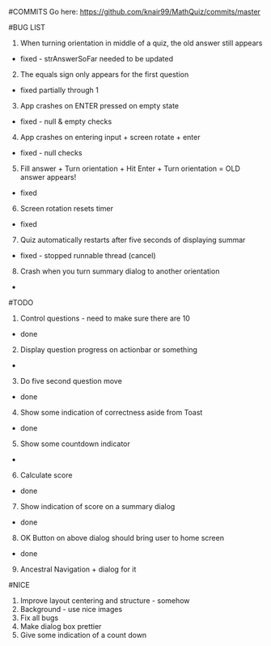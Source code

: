 
#COMMITS
Go here: https://github.com/knair99/MathQuiz/commits/master

#BUG LIST
1. When turning orientation in middle of a quiz, the old answer still appears
  - fixed - strAnswerSoFar needed to be updated

2. The equals sign only appears for the first question
  - fixed partially through 1

3. App crashes on ENTER pressed on empty state
  - fixed - null & empty checks

4. App crashes on entering input + screen rotate + enter 
  - fixed - null checks

5. Fill answer + Turn orientation + Hit Enter + Turn orientation = OLD answer appears!
  - fixed

6. Screen rotation resets timer
  - fixed

7. Quiz automatically restarts after five seconds of displaying summar
  - fixed - stopped runnable thread (cancel)

8. Crash when you turn summary dialog to another orientation
  - 

#TODO
1. Control questions - need to make sure there are 10
  - done
2. Display question progress on actionbar or something
  - 
3. Do five second question move
  - done
4. Show some indication of correctness aside from Toast
  - done
5. Show some countdown indicator
  - 
6. Calculate score
  - done
7. Show indication of score on a summary dialog
  - done
8. OK Button on above dialog should bring user to home screen
  - done
9. Ancestral Navigation + dialog for it

#NICE
1. Improve layout centering and structure - somehow
2. Background - use nice images
3. Fix all bugs
4. Make dialog box prettier 
5. Give some indication of a count down



